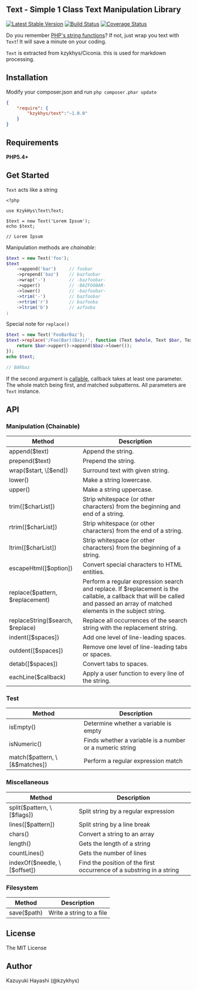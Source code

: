 Text - Simple 1 Class Text Manipulation Library
-----------------------------------------------

[![Latest Stable Version](https://poser.pugx.org/kzykhys/text/v/stable.png)](https://packagist.org/packages/kzykhys/text)
[![Build Status](https://travis-ci.org/kzykhys/Text.png?branch=master)](https://travis-ci.org/kzykhys/Text)
[![Coverage Status](https://coveralls.io/repos/kzykhys/Text/badge.png?branch=master)](https://coveralls.io/r/kzykhys/Text?branch=master)

Do you remember [PHP's string functions][strings]?
If not, just wrap you text with `Text`! It will save a minute on your coding.

`Text` is extracted from kzykhys/Ciconia. this is used for markdown processing.

Installation
------------

Modify your composer.json and run `php composer.phar update`

``` json
{
    "require": {
        "kzykhys/text":"~1.0.0"
    }
}
```

Requirements
------------

**PHP5.4+**

Get Started
-----------

`Text` acts like a string

```
<?php

use KzykHys\Text\Text;

$text = new Text('Lorem Ipsum');
echo $text;

// Lorem Ipsum
```

Manipulation methods are *chainable*:

``` php
$text = new Text('foo');
$text
    ->append('bar')     // foobar
    ->prepend('baz')    // bazfoobar
    ->wrap('-')         // -bazfoobar-
    ->upper()           // -BAZFOOBAR-
    ->lower()           // -bazfoobar-
    ->trim('-')         // bazfoobar
    ->rtrim('r')        // bazfooba
    ->ltrim('b')        // azfooba
;
```

Special note for `replace()`

``` php
$text = new Text('FooBarBaz');
$text->replace('/Foo(Bar)(Baz)/', function (Text $whole, Text $bar, Text $baz) {
    return $bar->upper()->append($baz->lower());
});
echo $text;

// BARbaz
```

If the second argument is [callable], callback takes at least one parameter. The whole match being first, and matched subpatterns.
All parameters are `Text` instance.


API
---

### Manipulation (Chainable)

Method                           | Description
---------------------------------|--------------
append($text)                    | Append the string.
prepend($text)                   | Prepend the string.
wrap($start, \[$end])            | Surround text with given string.
lower()                          | Make a string lowercase.
upper()                          | Make a string uppercase.
trim(\[$charList])               | Strip whitespace (or other characters) from the beginning and end of a string.
rtrim(\[$charList])              | Strip whitespace (or other characters) from the end of a string.
ltrim(\[$charList])              | Strip whitespace (or other characters) from the beginning of a string.
escapeHtml(\[$option])           | Convert special characters to HTML entities.
replace($pattern, $replacement)  | Perform a regular expression search and replace. If $replacement is the callable, a callback that will be called and passed an array of matched elements in the subject string.
replaceString($search, $replace) | Replace all occurrences of the search string with the replacement string.
indent(\[$spaces])               | Add one level of line-leading spaces.
outdent(\[$spaces])              | Remove one level of line-leading tabs or spaces.
detab(\[$spaces])                | Convert tabs to spaces.
eachLine($callback)              | Apply a user function to every line of the string.

### Test

Method                           | Description
---------------------------------|--------------
isEmpty()                        | Determine whether a variable is empty
isNumeric()                      | Finds whether a variable is a number or a numeric string
match($pattern, \[&$matches])    | Perform a regular expression match

### Miscellaneous

Method                           | Description
---------------------------------|--------------
split($pattern, \[$flags])       | Split string by a regular expression
lines(\[$pattern])               | Split string by a line break
chars()                          | Convert a string to an array
length()                         | Gets the length of a string
countLines()                     | Gets the number of lines
indexOf($needle, \[$offset])     | Find the position of the first occurrence of a substring in a string

### Filesystem

Method                           | Description
---------------------------------|--------------
save($path)                      | Write a string to a file

License
-------

The MIT License

Author
------

Kazuyuki Hayashi (@kzykhys)

[strings]:  http://www.php.net/manual/en/ref.strings.php
[callable]: http://www.php.net/manual/en/language.types.callable.php